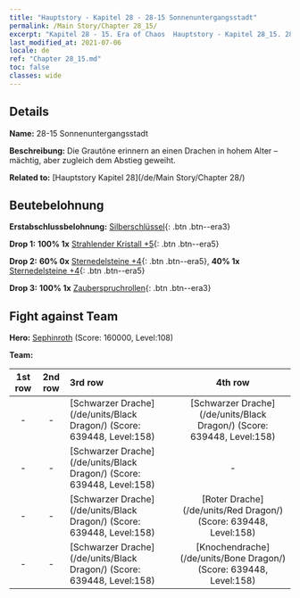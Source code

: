 ```yaml
---
title: "Hauptstory - Kapitel 28 - 28-15 Sonnenuntergangsstadt"
permalink: /Main Story/Chapter 28_15/
excerpt: "Kapitel 28 - 15. Era of Chaos  Hauptstory - Kapitel 28_15. 28-15 Sonnenuntergangsstadt"
last_modified_at: 2021-07-06
locale: de
ref: "Chapter 28_15.md"
toc: false
classes: wide
---
```


## Details

 **Name:** 28-15 Sonnenuntergangsstadt

 **Beschreibung:** Die Grautöne erinnern an einen Drachen in hohem Alter – mächtig, aber zugleich dem Abstieg geweiht.

 **Related to:** [Hauptstory Kapitel 28](/de/Main Story/Chapter 28/)

## Beutebelohnung

 **Erstabschlussbelohnung:** [Silberschlüssel](/ItemsDE/con_693/){: .btn .btn--era3}

 **Drop 1:** **100% 1x** [Strahlender Kristall +5](/ItemsDE/mat_101/){: .btn .btn--era5}

 **Drop 2:** **60% 0x** [Sternedelsteine +4](/ItemsDE/mat_93/){: .btn .btn--era5}, **40% 1x** [Sternedelsteine +4](/ItemsDE/mat_93/){: .btn .btn--era5}

 **Drop 3:** **100% 1x** [Zauberspruchrollen](/ItemsDE/con_694/){: .btn .btn--era3}


## Fight against Team
 **Hero:** [Sephinroth](/de/heroes/Sephinroth/) (Score: 160000, Level:108)

 **Team:**


  | 1st row | 2nd row | 3rd row | 4th row |
  |:----:|:----:|:----|:----:|
  | - | - | [Schwarzer Drache](/de/units/Black Dragon/) (Score: 639448, Level:158)  | [Schwarzer Drache](/de/units/Black Dragon/) (Score: 639448, Level:158)  |
  | - | - | [Schwarzer Drache](/de/units/Black Dragon/) (Score: 639448, Level:158)  | - |
  | - | - | [Schwarzer Drache](/de/units/Black Dragon/) (Score: 639448, Level:158)  | [Roter Drache](/de/units/Red Dragon/) (Score: 639448, Level:158)  |
  | - | - | [Schwarzer Drache](/de/units/Black Dragon/) (Score: 639448, Level:158)  | [Knochendrache](/de/units/Bone Dragon/) (Score: 639448, Level:158)  |


